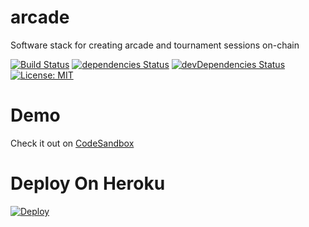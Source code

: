 # arcade
Software stack for creating arcade and tournament sessions on-chain

[![Build Status](https://travis-ci.org/polats/arcade.svg?branch=master)](https://travis-ci.org/polats/arcade)
[![dependencies Status](https://david-dm.org/polats/arcade/status.svg)](https://david-dm.org/polats/arcade)
[![devDependencies Status](https://david-dm.org/polats/arcade/dev-status.svg)](https://david-dm.org/polats/arcade?type=dev)
[![License: MIT](https://img.shields.io/badge/License-MIT-blue.svg)](https://opensource.org/licenses/MIT)

# Demo

Check it out on [CodeSandbox](https://codesandbox.io/s/github/polats/arcade)

# Deploy On Heroku
[![Deploy](https://www.herokucdn.com/deploy/button.svg?template=https://github.com/polats/arcade/tree/master)](https://heroku.com/deploy)
